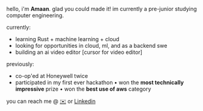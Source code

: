hello, i'm **Amaan**. glad you could made it!
im currently a pre-junior studying computer engineering.

currently:
- learning Rust + machine learning + cloud
- looking for opportunities in cloud, ml, and as a backend swe
- building an ai video editor [cursor for video editor]


previously:
- co-op'ed at Honeywell twice
- participated in my first ever hackathon
• won the **most technically impressive** prize
• won the **best use of aws** category

you can reach me @ [✉️](mailto:bilwarad@mail.uc.edu) or [Linkedin](https://www.linkedin.com/in/amaanbilwar/)
